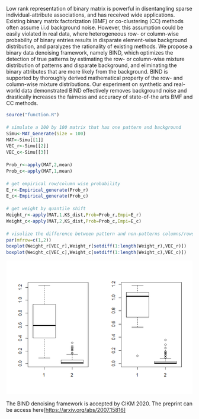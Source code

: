 Low rank representation of binary matrix is powerful in disentangling sparse individual-attribute associations, and has received wide applications. Existing binary matrix factorization (BMF) or co-clustering (CC) methods often assume i.i.d background noise. However, this assumption could be easily violated in real data, where heterogeneous row- or column-wise probability of binary entries results in disparate element-wise background distribution, and paralyzes the rationality of existing methods. We propose a binary data denoising framework, namely BIND, which optimizes the detection of true patterns by estimating the row- or column-wise mixture distribution of patterns and disparate background, and eliminating the binary attributes that are more likely from the background. BIND is supported by thoroughly derived mathematical property of the row- and column-wise mixture distributions. Our experiment on synthetic and real-world data demonstrated BIND effectively removes background noise and drastically increases the fairness and accuracy of state-of-the arts BMF and CC methods.

``` r
source("function.R")

# simulate a 100 by 100 matrix that has one pattern and background
Simu<-MAT_Generate(Size = 100)  
MAT<-Simu[[1]]
VEC_r<-Simu[[2]]
VEC_c<-Simu[[3]]

Prob_r<-apply(MAT,2,mean)
Prob_c<-apply(MAT,1,mean)

# get empirical row/column wise probability
E_r<-Empirical_generate(Prob_r)
E_c<-Empirical_generate(Prob_c)

# get weight by quantile shift
Weight_r<-apply(MAT,1,KS_dist,Prob=Prob_r,Empi=E_r)
Weight_c<-apply(MAT,2,KS_dist,Prob=Prob_c,Empi=E_c)

# visulize the difference between pattern and non-patterns columns/rows
par(mfrow=c(1,2))
boxplot(Weight_r[VEC_r],Weight_r[setdiff(1:length(Weight_r),VEC_r)])
boxplot(Weight_c[VEC_c],Weight_c[setdiff(1:length(Weight_c),VEC_c)])
```

![](visualize.png)

The BIND denoising framework is accepted by CIKM 2020. The preprint can be access here[https://arxiv.org/abs/2007.15816]
